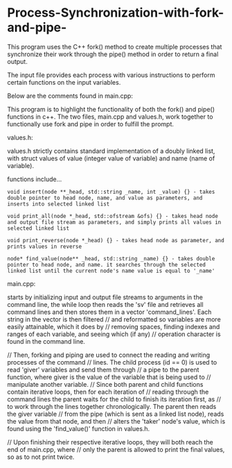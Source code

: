 # Process-Synchronization-with-fork-and-pipe-
This program uses the C++ fork() method to create multiple processes that synchronize their work through the pipe() method in order to return a final output.

The input file provides each process with various instructions to perform certain functions on the input variables.

Below are the comments found in main.cpp:

This program is to highlight the functionality of both the fork() and pipe() functions in c++. 
The two files, main.cpp and values.h, work together to functionally use fork and pipe in order 
to fulfill the prompt. 

values.h:

  values.h strictly contains standard implementation of a doubly linked list, with struct values of value (integer value of variable) and name (name of variable).
  
  functions include...
    
    void insert(node **_head, std::string _name, int _value) {} - takes double pointer to head node, name, and value as parameters, and inserts into selected linked list

    void print_all(node *_head, std::ofstream &ofs) {} - takes head node and output file stream as parameters, and simply prints all values in selected linked list

    void print_reverse(node *_head) {} - takes head node as parameter, and prints values in reverse

    node* find_value(node** _head, std::string _name) {} - takes double pointer to head node, and name. it searches through the selected linked list until the current node's name value is equal to '_name'

main.cpp:
  
  starts by initializing input and output file streams to arguments in the command line,
  the while loop then reads the 'sv' file and retrieves all command lines and then 
  stores them in a vector 'command_lines'. Each string in the vector is then filtered
//      and reformatted so variables are more easily attainable, which it does by 
//      removing spaces, finding indexes and ranges of each variable, and seeing which (if any)
//      operation character is found in the command line. 

//      Then, forking and piping are used to connect the reading and writing processes of the command
//      lines. The child process (id == 0) is used to read 'giver' variables and send them through
//      a pipe to the parent function, where giver is the value of the variable that is being used to 
//      manipulate another variable.
//      Since both parent and child functions contain iterative loops, then for each iteration of 
//      reading through the command lines the parent waits for the child to finish its iteration first, as
//      to work through the lines together chronologically. The parent then reads the giver variable 
//      from the pipe (which is sent as a linked list node), reads the value from that node, and then
//      alters the 'taker' node's value, which is found using the 'find_value()' function in values.h.

//      Upon finishing their respective iterative loops, they will both reach the end of main.cpp, where 
//      only the parent is allowed to print the final values, so as to not print twice.

